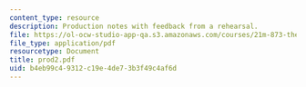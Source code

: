 ```yaml
---
content_type: resource
description: Production notes with feedback from a rehearsal.
file: https://ol-ocw-studio-app-qa.s3.amazonaws.com/courses/21m-873-theater-arts-topics-suburbia-january-iap-2008/b4eb99c49312c19e4de73b3f49c4af6d_prod2.pdf
file_type: application/pdf
resourcetype: Document
title: prod2.pdf
uid: b4eb99c4-9312-c19e-4de7-3b3f49c4af6d
---
```

